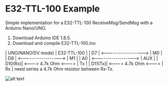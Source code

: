 # E32-TTL-100 Example
Simple implementation for a E32-TTL-100 ReceiveMsg/SendMsg with a Arduino Nano/UNO.

1. Download Arduino IDE 1.8.5.
2. Download and compile E32-TTL-100.ino

| UNO/NANO(5V mode)       | E32-TTL-100 |
| D7     | <------------------> | M0   |
| D8     | <------------------> | M1   |
| A0     | <------------------> | AUX  |
| D10(Rx)| <---> 4.7k Ohm <---> | Tx   |
| D11(Tx)| <---> 4.7k Ohm <---> | Rx   |
need series a 4.7k Ohm resistor between Rx-Tx.

![alt text](https://github.com/Bob0505/E32-TTL-100/raw/master/Module.jpg)
